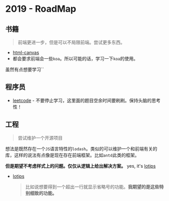 # 2019 - RoadMap

## 书籍

> 前端更进一步，但是可以不局限前端。尝试更多东西。

* [html-canvas]()
* 都会要求前端会一些`koa`。所以可能的话，学习一下`koa`的使用。

虽然有点想要学习``

## 程序员

* [leetcode]() - 不要停止学习，这里面的题目空余时间要刷刷。保持头脑的思考性！

## 工程
> 尝试维护一个开源项目

想法是既然存在一个`JS`语言特性的`lodash`。类似的可以维护一个和前端有关的库，这样的说法有点像是现在存在前端框架。比如`antd`此类的框架。

**但是期望不考虑样式上的问题。仅仅从逻辑上给出解决方案。** yes, it's [lotips]()

* [lotips]()

  > 比如说想要得到一个超出一行就显示省略号的功能。**我期望的是这些特别细致的功能。**
